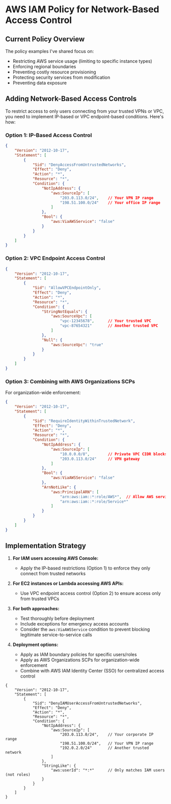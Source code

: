 # AWS IAM Policy for Network-Based Access Control

## Current Policy Overview
The policy examples I've shared focus on:
- Restricting AWS service usage (limiting to specific instance types)
- Enforcing regional boundaries
- Preventing costly resource provisioning
- Protecting security services from modification
- Preventing data exposure

## Adding Network-Based Access Controls

To restrict access to only users connecting from your trusted VPNs or VPC, you need to implement IP-based or VPC endpoint-based conditions. Here's how:

### Option 1: IP-Based Access Control
```json
{
    "Version": "2012-10-17",
    "Statement": [
        {
            "Sid": "DenyAccessFromUntrustedNetworks",
            "Effect": "Deny",
            "Action": "*",
            "Resource": "*",
            "Condition": {
                "NotIpAddress": {
                    "aws:SourceIp": [
                        "203.0.113.0/24",    // Your VPN IP range
                        "198.51.100.0/24"    // Your office IP range
                    ]
                },
                "Bool": {
                    "aws:ViaAWSService": "false"
                }
            }
        }
    ]
}
```

### Option 2: VPC Endpoint Access Control
```json
{
    "Version": "2012-10-17",
    "Statement": [
        {
            "Sid": "AllowVPCEndpointOnly",
            "Effect": "Deny",
            "Action": "*",
            "Resource": "*",
            "Condition": {
                "StringNotEquals": {
                    "aws:SourceVpc": [
                        "vpc-12345678",      // Your trusted VPC
                        "vpc-87654321"       // Another trusted VPC
                    ]
                },
                "Null": {
                    "aws:SourceVpc": "true"
                }
            }
        }
    ]
}
```

### Option 3: Combining with AWS Organizations SCPs
For organization-wide enforcement:

```json
{
    "Version": "2012-10-17",
    "Statement": [
        {
            "Sid": "RequireIdentityWithinTrustedNetwork",
            "Effect": "Deny",
            "Action": "*",
            "Resource": "*",
            "Condition": {
                "NotIpAddress": {
                    "aws:SourceIp": [
                        "10.0.0.0/8",        // Private VPC CIDR blocks
                        "203.0.113.0/24"     // VPN gateway
                    ]
                },
                "Bool": {
                    "aws:ViaAWSService": "false"
                },
                "ArnNotLike": {
                    "aws:PrincipalARN": [
                        "arn:aws:iam::*:role/AWS*",  // Allow AWS service roles
                        "arn:aws:iam::*:role/Service*"
                    ]
                }
            }
        }
    ]
}
```

## Implementation Strategy

1. **For IAM users accessing AWS Console:**
   - Apply the IP-based restrictions (Option 1) to enforce they only connect from trusted networks

2. **For EC2 instances or Lambda accessing AWS APIs:**
   - Use VPC endpoint access control (Option 2) to ensure access only from trusted VPCs

3. **For both approaches:**
   - Test thoroughly before deployment
   - Include exceptions for emergency access accounts
   - Consider the `aws:ViaAWSService` condition to prevent blocking legitimate service-to-service calls

4. **Deployment options:**
   - Apply as IAM boundary policies for specific users/roles
   - Apply as AWS Organizations SCPs for organization-wide enforcement
   - Combine with AWS IAM Identity Center (SSO) for centralized access control



```
{
    "Version": "2012-10-17",
    "Statement": [
        {
            "Sid": "DenyIAMUserAccessFromUntrustedNetworks",
            "Effect": "Deny",
            "Action": "*",
            "Resource": "*",
            "Condition": {
                "NotIpAddress": {
                    "aws:SourceIp": [
                        "203.0.113.0/24",    // Your corporate IP range
                        "198.51.100.0/24",   // Your VPN IP range
                        "192.0.2.0/24"       // Another trusted network
                    ]
                },
                "StringLike": {
                    "aws:userId": "*:*"      // Only matches IAM users (not roles)
                }
            }
        }
    ]
}
